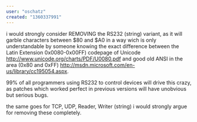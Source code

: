 ```yaml
---
user: "oschatz"
created: "1360337991"
---
```


i would strongly consider REMOVING the RS232 (string) variant, as it will garble characters between $80 and $A0 in a way wich is only understandable by someone knowing the exact difference between the  Latin Extension 0x0080-0x00FF) codepage of Unicode http://www.unicode.org/charts/PDF/U0080.pdf and good old ANSI in the area (0x80 and 0xFF) http://msdn.microsoft.com/en-us/library/cc195054.aspx.  

99% of all programmers using RS232 to control devices will drive this crazy, as patches which worked perfect in previous versions will have unobvious but serious bugs. 

the same goes for TCP, UDP, Reader, Writer (string)   i would strongly argue for removing these completely.
